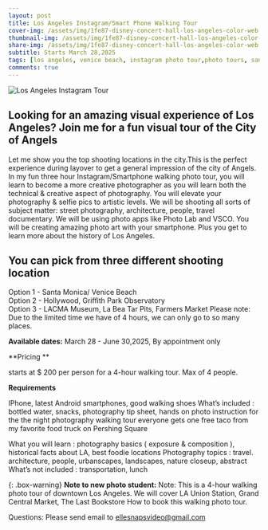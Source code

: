 ```yaml
---
layout: post
title: Los Angeles Instagram/Smart Phone Walking Tour
cover-img: /assets/img/1fe87-disney-concert-hall-los-angeles-color-web.jpg
thumbnail-img: /assets/img/1fe87-disney-concert-hall-los-angeles-color-web.jpg
share-img: /assets/img/1fe87-disney-concert-hall-los-angeles-color-web.jpg
subtitle: Starts March 28,2025
tags: [los angeles, venice beach, instagram photo tour,photo tours, santa monica, griffith park, walking tours, photography, smartphone workshops, downtown Los Angeles]
comments: true
---
```

![Los Angeles Instagram Tour](https://photos.fife.usercontent.google.com/pw/AP1GczMyhNcBb9FFYh-zngfJT-8wutdnPNXtiAmxqd6nBO6-xZ5ptflMwFo9Gg=w2048-h1536-s-no?authuser=0)

## Looking for an amazing visual experience of Los Angeles? Join me for a fun visual tour of the City of Angels

Let me show you the top shooting locations in the city.This is the perfect experience during layover to get a general impression of the city of Angels. In my fun three hour Instagram/Smartphone walking photo tour, you will learn to become a  more creative photographer as you will learn both the technical & creative aspect of photography. You will elevate your photography & selfie pics to artistic levels. We will be shooting all sorts of subject matter: street photography, architecture, people, travel documentary. We will be using photo apps like Photo Lab and VSCO. You will be creating amazing photo art with your smartphone. Plus you get to learn more about the history of Los Angeles.

## You can pick from three different shooting location ##
Option 1 - Santa Monica/ Venice Beach<br>
Option 2 - Hollywood, Griffith Park Observatory<br>
Option 3 - LACMA Museum, La Bea Tar Pits, Farmers Market
Please note: Due to the limited time we have of 4 hours, we can only go to so many places.

**Available dates:** March 28 - June 30,2025, By appointment only

**Pricing **  

starts at $ 200 per person for a 4-hour walking tour. Max of 4 people. 

**Requirements**

IPhone, latest Android smartphones, good walking shoes What’s included : bottled water, snacks, photography tip sheet, hands on photo instruction for the the night photography walking tour everyone gets one free taco from my favorite food truck on Pershing Square

What you will learn : photography basics ( exposure & composition ), historical facts about LA, best foodie locations
Photography topics : travel. architecture, people, urbanscapes, landscapes, nature closeup, abstract What’s not included : transportation, lunch
 

{: .box-warning}
**Note to new photo student:** 
Note: This is a 4-hour walking photo tour of downtown Los Angeles. We will cover LA Union Station, Grand Central Market, The Last Bookstore
How to book this walking photo tour.

Questions: Please send email to ellesnapsvideo@gmail.com

